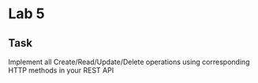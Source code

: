 # Lab 5
## Task
Implement all Create/Read/Update/Delete operations using corresponding HTTP methods in your REST API
